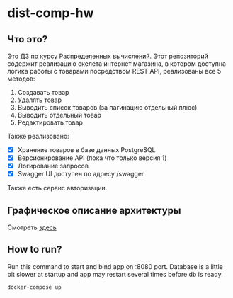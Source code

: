 # dist-comp-hw

## Что это?

Это ДЗ по курсу Распределенных вычислений. Этот репозиторий содержит реализацию скелета интернет магазина,
в котором доступна логика работы с товарами посредством REST API, реализованы все 5 методов:

1) Создавать товар
2) Удалять товар
3) Выводить список товаров (за пагинацию отдельный плюс)
4) Выводить отдельный товар
5) Редактировать товар

Также реализовано:

- [X] Хранение товаров в базе данных PostgreSQL
- [X] Версионирование API (пока что только версия 1)
- [X] Логирование запросов
- [X] Swagger UI доступен по адресу /swagger

Также есть сервис авторизации.

## Графическое описание архитектуры

Смотреть [здесь](https://app.diagrams.net?lightbox=1&highlight=0000ff&edit=_blank&layers=1&nav=1#R7Vxbd9o4EP41PIbju%2BGRW9rutlu2nG2bpz3GVkCtwdQWl%2BTXV7Ylo5uxcSBATvvgyoMkyzOj7xtJ47TMwWL3LvZW809RAMKWoQW7ljlsGYZuGQ7%2BL5U85ZJOhwhmMQxIpb1gAp8BEWpEuoYBSLiKKIpCBFe80I%2BWS%2BAjTubFcbTlqz1GIf%2FUlTcDkmDie6Es%2FQYDNCdvYWt7%2BXsAZ3P6ZF0jvyw8WpkIkrkXRFtGZI5a5iCOIpSXFrsBCFPlUb3k7e5Lfi0GFoMlqtPA89D70Xq66fWn%2FfvI%2FvrZi3%2FdkV42XrgmLzyZRyssmYB4A31Aho6eqD7iaL0MQNql1jL72zlEYLLy%2FPTXLfYALJujRYjvdFyUh0ifB2IEdoyIDPkdiBYAxU%2B4Cv3VJeoj%2FmNSx9juraFTFc8ZSzhE5hEHmBVd73WEC0RNR6jMklTWW%2BORXI%2FKLJtXme1cWmW2pDJJSXh2rNLiYwh2vXTeYl2AZUCKQz%2F0kgT6vK6wiuKn76le24ZN7x%2BInrOb4Y67e6J3O4i%2B005wOWvTtsndvlF6Q9uUGiaJ1rEPqucY8uIZQNWOBQIOkWQzM2a0FVakshiEHoIbHsdUpiVPGEcQv1nhRabBe5FlCd6RvzdpxeKO0JGlCe7YETrKFSN1lHla8drNnc%2BRnQ8btJtd%2B1p27WfXTna1qFxvYaoicly%2Bx31khbzhKLv2squdXYekoejZeNYi3m%2B9EM6WqVNjVwIxFqRzG2LO6ZEfFjAI0ub9GCTw2ZtmXaVOuEqVlKnN7rfsIZaE3hSEfc%2F%2FOctgZhCFUZw913zM%2Fik99%2BAkFXGm4FYyDo6%2BVPhzh6cjZ3E6A5p6JK0SPT4m4Cw%2B4sqY7iOsyDKUWi%2FCvMLedh9TQ4yjBCIYpTacRghFi3oWEu2PIoEVojUK4RIMiiDnICIdQRUlU5OBGPM1iaJTTRT1SYFjhLbdiBNM4d9BikhvxiCGWBfptD5spEo60JV0UINv3EvShiGgvaM1pQ3RN7uvSxu6HBpnvJEDv55RgcZwRVeigg6RGBrhCkIgGq2Jy3k%2FJpUzEgMP2wlT5phiHHJmaSlraNAOXYbB7pmeR7Sf4unF7YihOJtpwhKdwQwjJT3P90GSZOuun2BZMqh7pvs%2B806upJVhJs9bdXmVaEw1mw7%2FRtmUItkp2FTTnRvj0%2B75cNy9NiCvh8e3F%2F8Lq0jHvNH4n24YCEDeMyXg1Ai%2B7pcEZXBeYxmQXgekIQHsolC0zfohHQ65bvc191jeVoNvl30k%2Bz4dZhAU7c0e7bo%2BZO%2Ff%2FMcWKRjhRiGagtRJILrrWJyXvxCi6XjMtsn3e%2Be2TaGbk8D43fvxr%2BjHszMxh9%2FG5odlT%2FvSuzOkmYMXOGiGjSQZna6M%2FCe8UAkyI1fsdE3zbbGP00JQGPVzvtxpnWxLzOnaPAbZ8kLHUWCpCFVNFjpKzZpvRbNivF9sLF5Ks%2FL2bL3QI8E0hF5xZXmu3UZLjjYOze0%2F0cZpIbPGVveL3a%2FdaLN773IPjDMe6X7SbkTdbQzWb8sR8VLuZ7viZkO3bTdzQMep7Op0LvjffAL%2Ffza%2FBU9r4%2B9326%2F9D%2BiL4kyPxo0B3NDAcfJp0mKOrPLf8eOYKpLjvvZBlggKCmo52zmWUrNyPDRaeDBsXc%2FZn31tKpMDnS%2FedArRp39lXAxDuErARc5Ii53wKkWdIm5RKqpG3PLCM1KONfRGrKE1Yw2WJA55yfF73dZFWUPnncgymgYtptCRfragRan%2B85%2FPX873WBc65HuVPnplAXNHcBkRwW%2FF9xTH8398rySk%2B%2BN7jX0vWT7gUX38y%2F0Mfzz82vzzdTzUFJw7jqNg7aNE3mn9sFhFMZJ8s0GAp9hwlHynNHBxBZUZip2ss0V4SiXK5DHGS9kliEvn8RVlT7zMFgL%2F64rcxHOlTyhNUQNLm%2BJm1S6DEqAqQfGQQ7GgWD57L4WB4j6TJS4MamOgsBKxxJ2vM2OgnPqUnSmxyQVseoLJpB70aMab5iebFjnGspiGXeYo7bUT40rnt%2Fpwh3fV8tl18BDINThTXtU5vfKVauRbNQq%2BGm85ngRAFFvg17d4fDMAosj1GL6d%2FNrTw0inEkYc59pxQ5VTcVLgOOKorIhYdC5eqTyWOy%2FglC%2F3LgU44sGE2Tgz88KAU5aZeVzIImGNwQCTxslvHXH0w%2BkrWlu3DZMz6dUHLrpxXgBKYVjrcCjkGBU4VJo0eCzGXB92nCxYMboCCIlfFZ0bO%2BTzqCwZ8AAQZNnKXM4cmzltM7DSZwDIYtKc2Q5HqhxrZUp1h8CWwWZ1uyUDsMQEQ1LQmSG5NLP81uHMqIqgdMPVbwzPFF%2BVBgsoJ1e%2BtT00S8jMc1%2FxEySlJQxFdCEa4ZoOH05HOwcd88oX0%2BLHquLHQrVjWyERSPrq9cz8RJ3txMnqbDzbJ6wzlBPU5ZTwARM7y%2BxoMM9lx9C9eY6pQK279IMSl0cuekB8CZLBt%2Fs%2FJJFX3%2F85DnP0Gw%3D%3D)

## How to run?

Run this command to start and bind app on :8080 port. Database is a little bit slower at startup and app may restart several times before db is ready.

```bash
docker-compose up
```